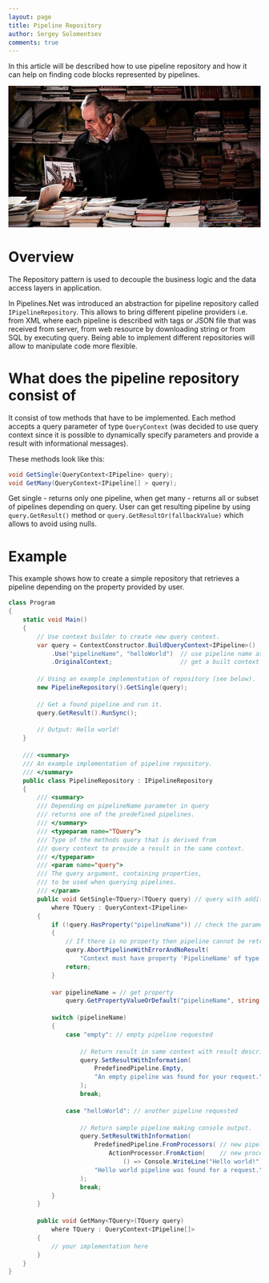 ```yaml
---
layout: page
title: Pipeline Repository
author: Sergey Solomentsev
comments: true
---
```


In this article will be described how to use pipeline repository and how it can help on finding code blocks represented by pipelines.

![A man is looking for a book](/assets/posts/pipeline-repository/looking-for-book.jpeg)

# Overview

The Repository pattern is used to decouple the business logic and the data access layers in application.

In Pipelines.Net was introduced an abstraction for pipeline repository called `IPipelineRepository`. This allows to bring different pipeline providers i.e. from XML where each pipeline is described with tags or JSON file that was received from server, from web resource by downloading string or from SQL by executing query. Being able to implement different repositories will allow to manipulate code more flexible.

# What does the pipeline repository consist of

It consist of tow methods that have to be implemented. Each method accepts a query parameter of type `QueryContext` (was decided to use query context since it is possible to dynamically specify parameters and provide a result with informational messages).

These methods look like this:

```c#
void GetSingle(QueryContext<IPipeline> query);
void GetMany(QueryContext<IPipeline[] > query);
```

Get single - returns only one pipeline, when get many - returns all or subset of pipelines depending on query. User can get resulting pipeline by using `query.GetResult()` method or `query.GetResultOr(fallbackValue)` which allows to avoid using nulls.

# Example

This example shows how to create a simple repository that retrieves a pipeline depending on the property provided by user.

```c#
class Program
{
    static void Main()
    {
        // Use context builder to create new query context.
        var query = ContextConstructor.BuildQueryContext<IPipeline>()
            .Use("pipelineName", "helloWorld")  // use pipeline name as a parameter
            .OriginalContext;                   // get a built context

        // Using an example implementation of repository (see below).
        new PipelineRepository().GetSingle(query);

        // Get a found pipeline and run it.
        query.GetResult().RunSync();

        // Output: Hello world!
    }

    /// <summary>
    /// An example implementation of pipeline repository.
    /// </summary>
    public class PipelineRepository : IPipelineRepository
    {
        /// <summary>
        /// Depending on pipelineName parameter in query
        /// returns one of the predefined pipelines.
        /// </summary>
        /// <typeparam name="TQuery">
        /// Type of the methods query that is derived from
        /// query context to provide a result in the same context.
        /// </typeparam>
        /// <param name="query">
        /// The query argument, containing properties,
        /// to be used when querying pipelines.
        /// </param>
        public void GetSingle<TQuery>(TQuery query) // query with additional info
            where TQuery : QueryContext<IPipeline>
        {
            if (!query.HasProperty("pipelineName")) // check the parameter
            {
                // If there is no property then pipeline cannot be retrieved.
                query.AbortPipelineWithErrorAndNoResult(
                    "Context must have property 'PipelineName' of type String.");
                return;
            }

            var pipelineName = // get property
                query.GetPropertyValueOrDefault("pipelineName", string.Empty);

            switch (pipelineName)
            {
                case "empty": // empty pipeline requested

                    // Return result in same context with result description.
                    query.SetResultWithInformation(
                        PredefinedPipeline.Empty,
                        "An empty pipeline was found for your request."
                    );
                    break;

                case "helloWorld": // another pipeline requested

                    // Return sample pipeline making console output.
                    query.SetResultWithInformation(
                        PredefinedPipeline.FromProcessors( // new pipeline
                            ActionProcessor.FromAction(    // new processor
                                () => Console.WriteLine("Hello world!"))),
                        "Hello world pipeline was found for a request."
                    );
                    break;
            }
        }

        public void GetMany<TQuery>(TQuery query) 
            where TQuery : QueryContext<IPipeline[]>
        {
            // your implementation here
        }
    }
}

```
